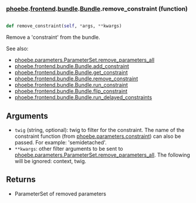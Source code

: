 ### [phoebe](phoebe.md).[frontend](phoebe.frontend.md).[bundle](phoebe.frontend.bundle.md).[Bundle](phoebe.frontend.bundle.Bundle.md).remove_constraint (function)


```py

def remove_constraint(self, *args, **kwargs)

```



Remove a 'constraint' from the bundle.

See also:
* [phoebe.parameters.ParameterSet.remove_parameters_all](phoebe.parameters.ParameterSet.remove_parameters_all.md)
* [phoebe.frontend.bundle.Bundle.add_constraint](phoebe.frontend.bundle.Bundle.add_constraint.md)
* [phoebe.frontend.bundle.Bundle.get_constraint](phoebe.frontend.bundle.Bundle.get_constraint.md)
* [phoebe.frontend.bundle.Bundle.remove_constraint](phoebe.frontend.bundle.Bundle.remove_constraint.md)
* [phoebe.frontend.bundle.Bundle.run_constraint](phoebe.frontend.bundle.Bundle.run_constraint.md)
* [phoebe.frontend.bundle.Bundle.flip_constraint](phoebe.frontend.bundle.Bundle.flip_constraint.md)
* [phoebe.frontend.bundle.Bundle.run_delayed_constraints](phoebe.frontend.bundle.Bundle.run_delayed_constraints.md)

Arguments
----------
* `twig` (string, optional): twig to filter for the constraint.  The
    name of the constraint function (from [phoebe.parameters.constraint](phoebe.parameters.constraint.md))
    can also be passed.  For example: 'semidetached'.
* `**kwargs`: other filter arguments to be sent to
    [phoebe.parameters.ParameterSet.remove_parameters_all](phoebe.parameters.ParameterSet.remove_parameters_all.md).  The following
    will be ignored: context, twig.

Returns
-----------
* ParameterSet of removed parameters

